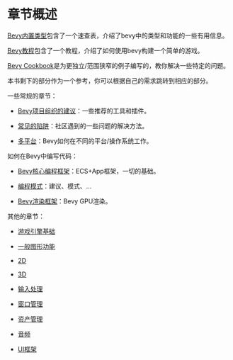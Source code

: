 # 章节概述

[Bevy内置类型](./bevy_builtins.md)包含了一个速查表，介绍了bevy中的类型和功能的一些有用信息。

[Bevy教程](./bevy_tutorial.md)包含了一个教程，介绍了如何使用bevy构建一个简单的游戏。

[Bevy Cookbook](./bevy_cookbook.md)是为更独立/范围狭窄的例子编写的，教你解决一些特定的问题。

本书剩下的部分作为一个参考，你可以根据自己的需求跳转到相应的部分。

一些常规的章节：

- [Bevy项目组织的建议](./bevy_setup_tips.md)：一些推荐的工具和插件。

- [常见的陷阱](./common_pitfalls.md)：社区遇到的一些问题的解决方法。

- [多平台](./bevy_on_different_platforms.md)：Bevy如何在不同的平台/操作系统工作。

如何在Bevy中编写代码：

- [Bevy核心编程框架](./Bevy核心编程框架.md)：ECS+App框架，一切的基础。

- [编程模式](./programming_patterns.md)：建议、模式、...

- [Bevy渲染框架](./render_framework.md)：Bevy GPU渲染。

其他的章节：

- [游戏引擎基础](./game_engine_fundamentals.md)

- [一般图形功能](./general_graphics_features.md)

- [2D](./2d.md)

- [3D](./3d.md)

- [输入处理](./input.md)

- [窗口管理](./window_management.md)

- [资产管理](./asset_management.md)

- [音频](./audio.md)

- [UI框架](./ui_framework.md)
